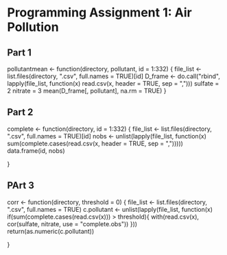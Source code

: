 # Programming Assignment 1: Air Pollution

## Part 1
pollutantmean <- function(directory, pollutant, id = 1:332) {
  file_list <- list.files(directory, ".csv", full.names = TRUE)[id]
  D_frame <- do.call("rbind", 
                     lapply(file_list,
                            function(x)
                              read.csv(x, header = TRUE, sep = ",")))
  sulfate = 2
  nitrate = 3
  mean(D_frame[, pollutant], na.rm = TRUE)
}

## Part 2
complete <- function(directory, id = 1:332) {
  file_list <- list.files(directory, ".csv", full.names = TRUE)[id]
  nobs <- unlist(lapply(file_list,
                        function(x)
                          sum(complete.cases(read.csv(x, header = TRUE, sep = ",")))))
  data.frame(id, nobs)
  
}

## PArt 3
corr <- function(directory, threshold = 0) {
  file_list <- list.files(directory, ".csv", full.names = TRUE)
  c.pollutant <- unlist(lapply(file_list,
                               function(x)
                                 if(sum(complete.cases(read.csv(x))) > threshold){
                                   with(read.csv(x),
                                        cor(sulfate, nitrate, use =  "complete.obs"))
                                 }))
  return(as.numeric(c.pollutant))
  
}